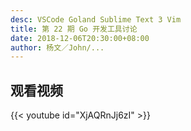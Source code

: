 ```yaml
---
desc: VSCode Goland Sublime Text 3 Vim
title: 第 22 期 Go 开发工具讨论
date: 2018-12-06T20:30:00+08:00
author: 杨文／John/...
---
```


## 观看视频

{{< youtube id="XjAQRnJj6zI" >}}